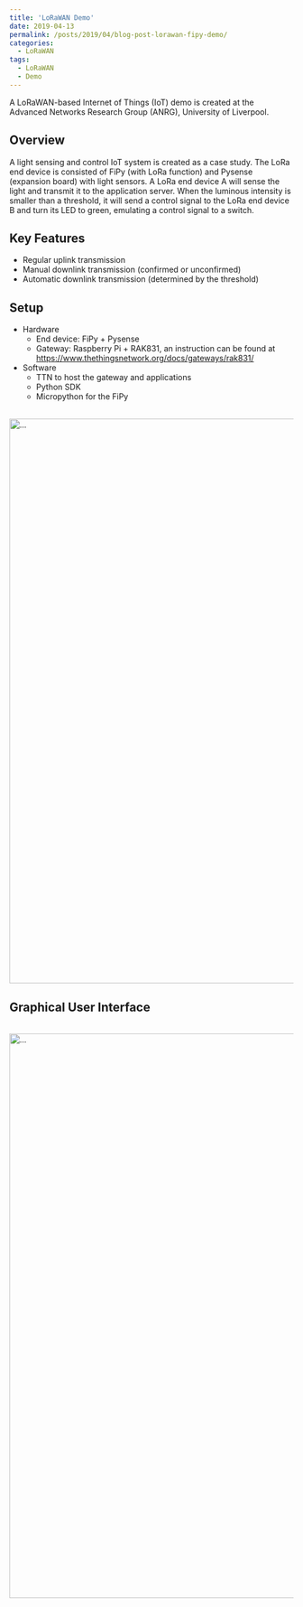 ```yaml
---
title: 'LoRaWAN Demo'
date: 2019-04-13
permalink: /posts/2019/04/blog-post-lorawan-fipy-demo/
categories:
  - LoRaWAN
tags:
  - LoRaWAN
  - Demo
---
```

A LoRaWAN-based Internet of Things (IoT) demo is created at the Advanced Networks Research Group (ANRG), University of Liverpool.

## Overview
A light sensing and control IoT system is created as a case study. The LoRa end device is consisted of FiPy (with LoRa function) and Pysense (expansion board) with light sensors. A LoRa end device A will sense the light and transmit it to the application server. When the luminous intensity is smaller than a threshold, it will send a control signal to the LoRa end device B and turn its LED to green, emulating a control signal to a switch.

## Key Features
* Regular uplink transmission
* Manual downlink transmission (confirmed or unconfirmed)
* Automatic downlink transmission (determined by the threshold)

## Setup
* Hardware
  * End device: FiPy + Pysense
  * Gateway: Raspberry Pi + RAK831, an instruction can be found at https://www.thethingsnetwork.org/docs/gateways/rak831/
* Software
  * TTN to host the gateway and applications
  * Python SDK
  * Micropython for the FiPy
  
<br />
<img align="center" width="1000" src="{{ site.url }}/images/lorawan/LoRaWAN-setup.jpg" alt="...">
<br />

## Graphical User Interface
<br />
<img align="center" width="1000" src="{{ site.url }}/images/lorawan/gui_lorawan.png" alt="...">
<br />
 
